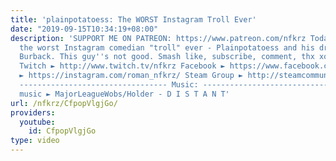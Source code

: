 ```yaml
---
title: 'plainpotatoess: The WORST Instagram Troll Ever'
date: "2019-09-15T10:34:19+08:00"
description: 'SUPPORT ME ON PATREON: https://www.patreon.com/nfkrz Today we look at
  the worst Instagram comedian "troll" ever - Plainpotatoess and his drama with Eddy
  Burback. This guy''s not good. Smash like, subscribe, comment, thx xoxo ---------------------------------
  Twitch ► http://www.twitch.tv/nfkrz Facebook ► https://www.facebook.com/NFKRZ1 Instagram
  ► https://instagram.com/roman_nfkrz/ Steam Group ► http://steamcommunity.com/groups/nfkrzgroup
  --------------------------------- Music: --------------------------------- Outro
  music ► MajorLeagueWobs/Holder - D I S T A N T'
url: /nfkrz/CfpopVlgjGo/
providers:
  youtube:
    id: CfpopVlgjGo
type: video
---
```

